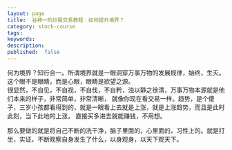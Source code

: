 ```yaml
---
layout: page
title:  谷神一的炒股交易教程：如何提升境界？
category: stock-course
tags:
keywords:
description:  
published:  false
---
```


何为境界？知行合一。所谓境界就是一眼洞穿万事万物的发展规律，始终，生灭。    
这个眼不是眼睛，而是心眼，眼睛是欲望之源。  
很显然，不自见，不自视，不自伐，不自矜，浊以静之徐清，万事万物本源就是他们本来的样子，非常简单，非常清晰，
就像你现在看交易一样。趋势，是个傻子，三岁小孩都看得到的，就是一眼看上去就是上涨，就是上涨趋势，而且是此时此刻，当下此地的上涨，
直接买多进去就能赚钱，不用想。  

那么要做的就是将自己不断的洗干净，脑子里面的，心里面的，习性上的。就是打坐，实证，不断观察自身发生了什么，以身观身，以天下观天下。  

















